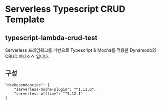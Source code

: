 # Serverless Typescript CRUD Template

## typescript-lambda-crud-test

Serverless 프레임워크를 기반으로 Typescript & Mocha를 적용한 Dynamodb의 CRUD 예제소스 입니다.

## 구성

    "devDependencies": {
        "serverless-mocha-plugin": "^1.11.0",
        "serverless-offline": "^5.12.1"
    }
